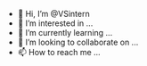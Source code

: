 - 👋 Hi, I’m @VSintern
- 👀 I’m interested in ...
- 🌱 I’m currently learning ...
- 💞️ I’m looking to collaborate on ...
- 📫 How to reach me ...

<!---
VSintern/VSintern is a ✨ special ✨ repository because its `README.md` (this file) appears on your GitHub profile.
You can click the Preview link to take a look at your changes.
--->
